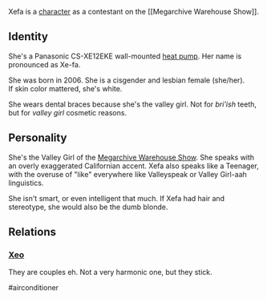 Xefa is a [character](Characters) as a contestant on the [[Megarchive Warehouse Show]].

## Identity

She's a Panasonic CS-XE12EKE wall-mounted [heat pump](Air%20Conditioners.md). Her name is pronounced as Xe-fa.

She was born in 2006. She is a cisgender and lesbian female (she/her).  
If skin color mattered, she's white.

She wears dental braces because she's the valley girl. Not for *bri'ish* teeth, but for *valley girl* cosmetic reasons.

## Personality
She's the Valley Girl of the [Megarchive Warehouse Show](Megarchive%20Warehouse%20Show.md). She speaks with an overly exaggerated Californian accent. Xefa also speaks like a Teenager, with the overuse of "like" everywhere like Valleyspeak or Valley Girl-aah linguistics.

She isn't smart, or even intelligent that much. If Xefa had hair and stereotype, she would also be the dumb blonde. 

## Relations

### [Xeo](Xeo.md)

They are couples eh. Not a very harmonic one, but they stick.

#airconditioner 